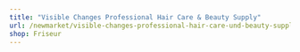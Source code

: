 ```yaml
---
title: "Visible Changes Professional Hair Care & Beauty Supply"
url: /newmarket/visible-changes-professional-hair-care-und-beauty-supply/
shop: Friseur
---
```

